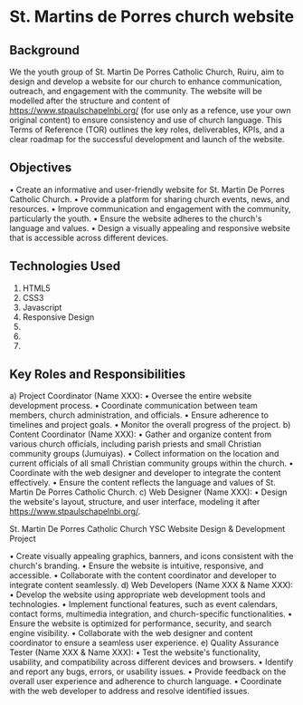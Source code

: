 # St. Martins de Porres church website


## Background
We the youth group of St. Martin De Porres Catholic Church, Ruiru, aim to design and develop a website for our church to enhance communication, outreach, and engagement with the community. The website will be modelled after the structure and content of https://www.stpaulschapelnbi.org/ (for use only as a refence, use your own original content) to ensure consistency and use of church language. This Terms of Reference (TOR) outlines the key roles, deliverables, KPIs, and a clear roadmap for the successful development and launch of the website.

## Objectives
• Create an informative and user-friendly website for St. Martin De Porres Catholic Church.
• Provide a platform for sharing church events, news, and resources.
• Improve communication and engagement with the community, particularly the youth.
• Ensure the website adheres to the church's language and values.
• Design a visually appealing and responsive website that is accessible across different
devices.

## Technologies Used
1. HTML5
2. CSS3
3. Javascript
4. Responsive Design
5. 
6. 
7.

## Key Roles and Responsibilities
a) Project Coordinator (Name XXX):
• Oversee the entire website development process.
• Coordinate communication between team members, church administration, and
officials.
• Ensure adherence to timelines and project goals.
• Monitor the overall progress of the project.
b) Content Coordinator (Name XXX):
• Gather and organize content from various church officials, including parish priests and small
Christian community groups (Jumuiyas).
• Collect information on the location and current officials of all small Christian community
groups within the church.
• Coordinate with the web designer and developer to integrate the content effectively.
• Ensure the content reflects the language and values of St. Martin De Porres Catholic Church.
c) Web Designer (Name XXX):
• Design the website's layout, structure, and user interface, modeling it after
https://www.stpaulschapelnbi.org/.

St. Martin De Porres Catholic Church YSC Website Design & Development Project

• Create visually appealing graphics, banners, and icons consistent with the church's branding.
• Ensure the website is intuitive, responsive, and accessible.
• Collaborate with the content coordinator and developer to integrate content seamlessly.
d) Web Developers (Name XXX & Name XXX):
• Develop the website using appropriate web development tools and technologies.
• Implement functional features, such as event calendars, contact forms, multimedia
integration, and church-specific functionalities.
• Ensure the website is optimized for performance, security, and search engine visibility.
• Collaborate with the web designer and content coordinator to ensure a seamless user
experience.
e) Quality Assurance Tester (Name XXX & Name XXX):
• Test the website's functionality, usability, and compatibility across different devices and
browsers.
• Identify and report any bugs, errors, or usability issues.
• Provide feedback on the overall user experience and adherence to church language.
• Coordinate with the web developer to address and resolve identified issues.

